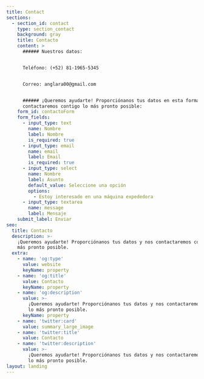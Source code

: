```yaml
---
title: Contact
sections:
  - section_id: contact
    type: section_contact
    background: gray
    title: Contacto
    content: >
      ###### Nuestros datos:


      Teléfono: (+52) 81-1965-5345


      Correo: anglara00@gmail.com


      ###### ¡Queremos ayudarte! Proporciónanos tus datos en esta forma y nos
      contactaremos contigo lo más pronto posible:
    form_id: contactoForm
    form_fields:
      - input_type: text
        name: Nombre
        label: Nombre
        is_required: true
      - input_type: email
        name: email
        label: Email
        is_required: true
      - input_type: select
        name: Nombre
        label: Asunto
        default_value: Seleccione una opción
        options:
          - Estoy interesado en una máquina expededora
      - input_type: textarea
        name: message
        label: Mensaje
    submit_label: Enviar
seo:
  title: Contacto
  description: >-
    ¡Queremos ayudarte! Proporciónanos tus datos y nos contactaremos contigo lo
    más pronto posible.
  extra:
    - name: 'og:type'
      value: website
      keyName: property
    - name: 'og:title'
      value: Contacto
      keyName: property
    - name: 'og:description'
      value: >-
        ¡Queremos ayudarte! Proporciónanos tus datos y nos contactaremos contigo
        lo más pronto posible.
      keyName: property
    - name: 'twitter:card'
      value: summary_large_image
    - name: 'twitter:title'
      value: Contacto
    - name: 'twitter:description'
      value: >-
        ¡Queremos ayudarte! Proporciónanos tus datos y nos contactaremos contigo
        lo más pronto posible.
layout: landing
---
```


